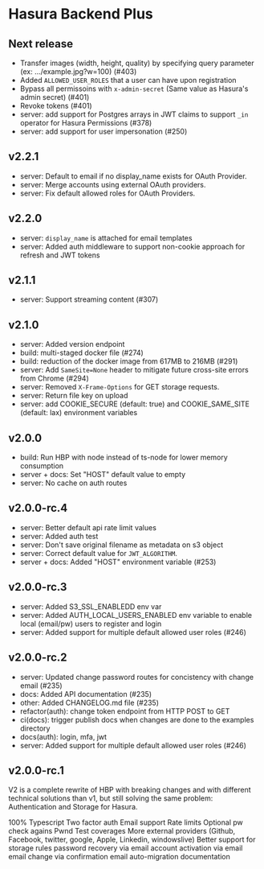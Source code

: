 # Hasura Backend Plus

## Next release

- Transfer images (width, height, quality) by specifying query parameter (ex: .../example.jpg?w=100) (#403)
- Added `ALLOWED_USER_ROLES` that a user can have upon registration
- Bypass all permissoins with `x-admin-secret` (Same value as Hasura's admin secret) (#401)
- Revoke tokens (#401)
- server: add support for Postgres arrays in JWT claims to support `_in` operator for Hasura Permissions (#378)
- server: add support for user impersonation (#250)
## v2.2.1

- server: Default to email if no display_name exists for OAuth Provider.
- server: Merge accounts using external OAuth providers.
- server: Fix default allowed roles for OAuth Providers.

## v2.2.0

- server: `display_name` is attached for email templates
- server: Added auth middleware to support non-cookie approach for refresh and JWT tokens

## v2.1.1

- server: Support streaming content (#307)

## v2.1.0

- server: Added version endpoint
- build: multi-staged docker file (#274)
- build: reduction of the docker image from 617MB to 216MB (#291)
- server: Add `SameSite=None` header to mitigate future cross-site errors from Chrome (#294)
- server: Removed `X-Frame-Options` for GET storage requests.
- server: Return file key on upload
- server: add COOKIE_SECURE (default: true) and COOKIE_SAME_SITE (default: lax) environment variables

## v2.0.0

- build: Run HBP with node instead of ts-node for lower memory consumption
- server + docs: Set "HOST" default value to empty
- server: No cache on auth routes

## v2.0.0-rc.4

- server: Better default api rate limit values
- server: Added auth test
- server: Don't save original filename as metadata on s3 object
- server: Correct default value for `JWT_ALGORITHM`.
- server + docs: Added "HOST" environment variable (#253)

## v2.0.0-rc.3

- server: Added S3_SSL_ENABLEDD env var
- server: Added AUTH_LOCAL_USERS_ENABLED env variable to enable local (email/pw) users to register and login
- server: Added support for multiple default allowed user roles (#246)

## v2.0.0-rc.2

- server: Updated change password routes for concistency with change email (#235)
- docs: Added API documentation (#235)
- other: Added CHANGELOG.md file (#235)
- refactor(auth): change token endpoint from HTTP POST to GET
- ci(docs): trigger publish docs when changes are done to the examples directory
- docs(auth): login, mfa, jwt
- server: Added support for multiple default allowed user roles (#246)

## v2.0.0-rc.1

V2 is a complete rewrite of HBP with breaking changes and with different technical solutions than v1, but still solving the same problem: Authentication and Storage for Hasura.

100% Typescript
Two factor auth
Email support
Rate limits
Optional pw check agains Pwnd
Test coverages
More external providers (Github, Facebook, twitter, google, Apple, Linkedin, windowslive)
Better support for storage rules
password recovery via email
account activation via email
email change via confirmation email
auto-migration
documentation
